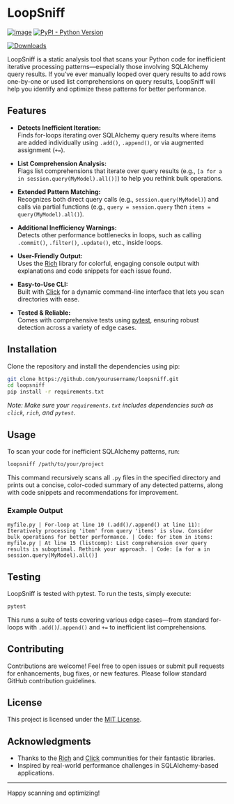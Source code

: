 # LoopSniff

[![image](https://img.shields.io/pypi/v/loopsniff.svg)](https://pypi.org/project/loopsniff/)
[![PyPI - Python Version](https://img.shields.io/pypi/pyversions/loopsniff)](https://pypi.org/project/loopsniff/)

[![Downloads](https://pepy.tech/badge/loopsniff)](https://pepy.tech/project/loopsniff)

LoopSniff is a static analysis tool that scans your Python code for inefficient iterative processing patterns—especially those involving SQLAlchemy query results. If you’ve ever manually looped over query results to add rows one-by-one or used list comprehensions on query results, LoopSniff will help you identify and optimize these patterns for better performance.

## Features

- **Detects Inefficient Iteration:**  
  Finds for-loops iterating over SQLAlchemy query results where items are added individually using `.add()`, `.append()`, or via augmented assignment (`+=`).

- **List Comprehension Analysis:**  
  Flags list comprehensions that iterate over query results (e.g., `[a for a in session.query(MyModel).all()]`) to help you rethink bulk operations.

- **Extended Pattern Matching:**  
  Recognizes both direct query calls (e.g., `session.query(MyModel)`) and calls via partial functions (e.g., `query = session.query` then `items = query(MyModel).all()`).

- **Additional Inefficiency Warnings:**  
  Detects other performance bottlenecks in loops, such as calling `.commit()`, `.filter()`, `.update()`, etc., inside loops.

- **User-Friendly Output:**  
  Uses the [Rich](https://github.com/Textualize/rich) library for colorful, engaging console output with explanations and code snippets for each issue found.

- **Easy-to-Use CLI:**  
  Built with [Click](https://click.palletsprojects.com/) for a dynamic command-line interface that lets you scan directories with ease.

- **Tested & Reliable:**  
  Comes with comprehensive tests using [pytest](https://docs.pytest.org/), ensuring robust detection across a variety of edge cases.

## Installation

Clone the repository and install the dependencies using pip:

```bash
git clone https://github.com/yourusername/loopsniff.git
cd loopsniff
pip install -r requirements.txt
```

*Note: Make sure your `requirements.txt` includes dependencies such as `click`, `rich`, and `pytest`.*

## Usage

To scan your code for inefficient SQLAlchemy patterns, run:

```bash
loopsniff /path/to/your/project
```

This command recursively scans all `.py` files in the specified directory and prints out a concise, color-coded summary of any detected patterns, along with code snippets and recommendations for improvement.

### Example Output

```
myfile.py | For-loop at line 10 (.add()/.append() at line 11): Iteratively processing 'item' from query 'items' is slow. Consider bulk operations for better performance. | Code: for item in items:
myfile.py | At line 15 (listcomp): List comprehension over query results is suboptimal. Rethink your approach. | Code: [a for a in session.query(MyModel).all()]
```

## Testing

LoopSniff is tested with pytest. To run the tests, simply execute:

```bash
pytest
```

This runs a suite of tests covering various edge cases—from standard for-loops with `.add()`/`.append()` and `+=` to inefficient list comprehensions.

## Contributing

Contributions are welcome! Feel free to open issues or submit pull requests for enhancements, bug fixes, or new features. Please follow standard GitHub contribution guidelines.

## License

This project is licensed under the [MIT License](LICENSE).

## Acknowledgments

- Thanks to the [Rich](https://github.com/Textualize/rich) and [Click](https://click.palletsprojects.com/) communities for their fantastic libraries.
- Inspired by real-world performance challenges in SQLAlchemy-based applications.

---

Happy scanning and optimizing!
